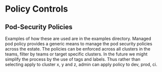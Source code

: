 # Policy Controls

## Pod-Security Policies

Examples of how these are used are in the examples directory. Managed pod policy provides a generic means to manage the pod security policies across the estate. The policies can be enforced across all clusters in the teams, filter by teams or target specific clusters. In the future we might simplify the process by the use of tags and labels. Thus rather than selecting apply to cluster x, y and z, admin can apply policy to dev, prod, ci. 

